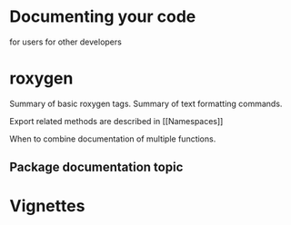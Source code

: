 # Documenting your code

for users
for other developers

# roxygen

Summary of basic roxygen tags.
Summary of text formatting commands.

Export related methods are described in [[Namespaces]]

When to combine documentation of multiple functions.

## Package documentation topic

# Vignettes